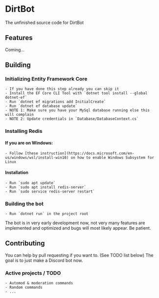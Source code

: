 # DirtBot
The unfinished source code for DirtBot

## Features
Coming...
 
## Building
### Initializing Entity Framework Core
    - If you have done this step already you can skip it
    - Install the EF Core CLI Tool with `dotnet tool install --global dotnet-ef`
    - Run `dotnet ef migrations add InitialCreate`
    - Run `dotnet ef database update`
    - NOTE 1: Make sure you have your MySql database running else this will complain
    - NOTE 2: Update credentials in `Database/DatabaseContext.cs`
### Installing Redis
#### If you are on Windows:
    - Follow [these instruction](https://docs.microsoft.com/en-us/windows/wsl/install-win10) on how to enable Windows Subsystem for Linux

#### Installation
    - Run `sudo apt update`
    - Run `sudo apt install redis-server`
    - Run `sudo service redis-server restart`

### Building the bot
    - Run `dotnet run` in the project root

The bot is in very early development now, not very many
features are implemented and optimized and bugs will most likely
appear. Be patient.

## Contributing
You can help by pull requesting if you want to. (See TODO list below)
The goal is to just make a Discord bot now.

### Active projects / TODO
    - Automod & moderation commands
    - Random commands
    - ... 